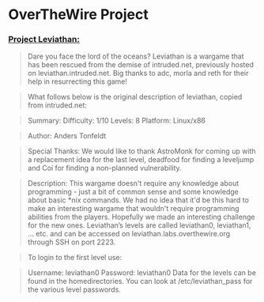 # OverTheWire Project

### [Project Leviathan:](overthewire.org/wargames/leviathan)

> Dare you face the lord of the oceans?
> Leviathan is a wargame that has been rescued from the demise of intruded.net, previously hosted on leviathan.intruded.net. Big thanks to adc, morla and reth for their help in resurrecting this game!

> What follows below is the original description of leviathan, copied from intruded.net:

> Summary:
> Difficulty:     1/10
> Levels:         8
> Platform:   Linux/x86

> Author:
> Anders Tonfeldt

> Special Thanks:
> We would like to thank AstroMonk for coming up with a replacement idea for the last level,
> deadfood for finding a leveljump and Coi for finding a non-planned vulnerability.

> Description:
> This wargame doesn't require any knowledge about programming - just a bit of common
> sense and some knowledge about basic \*nix commands. We had no idea that it'd be this
> hard to make an interesting wargame that wouldn't require programming abilities from
> the players. Hopefully we made an interesting challenge for the new ones.
> Leviathan’s levels are called leviathan0, leviathan1, … etc. and can be accessed on leviathan.labs.overthewire.org through SSH on port 2223.

> To login to the first level use:

> Username: leviathan0
> Password: leviathan0
> Data for the levels can be found in the homedirectories. You can look at /etc/leviathan_pass for the various level passwords.
